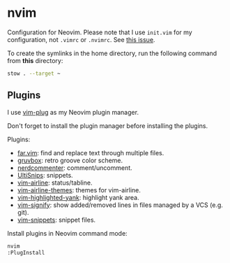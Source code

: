 # nvim

Configuration for Neovim. Please note that I use `init.vim` for my configuration, not `.vimrc` or `.nvimrc`. See [this issue](https://github.com/neovim/neovim/issues/3530).

To create the symlinks in the home directory, run the following command from **this** directory:

```sh
stow . --target ~
```

## Plugins

I use [vim-plug](https://github.com/junegunn/vim-plug) as my Neovim plugin manager.

Don't forget to install the plugin manager before installing the plugins.

Plugins:

- [far.vim](https://github.com/brooth/far.vim): find and replace text through multiple files.
- [gruvbox](https://github.com/morhetz/gruvbox): retro groove color scheme.
- [nerdcommenter](https://github.com/preservim/nerdcommenter): comment/uncomment.
- [UltiSnips](https://github.com/sirver/UltiSnips): snippets.
- [vim-airline](https://github.com/vim-airline/vim-airline): status/tabline.
- [vim-airline-themes](https://github.com/vim-airline/vim-airline-themes): themes for vim-airline.
- [vim-highlighted-yank](https://github.com/machakann/vim-highlightedyank): highlight yank area.
- [vim-signify](https://github.com/mhinz/vim-signify): show added/removed lines in files managed by a VCS (e.g. git).
- [vim-snippets](https://github.com/honza/vim-snippets): snippet files.

Install plugins in Neovim command mode:

```sh
nvim
:PlugInstall
```
